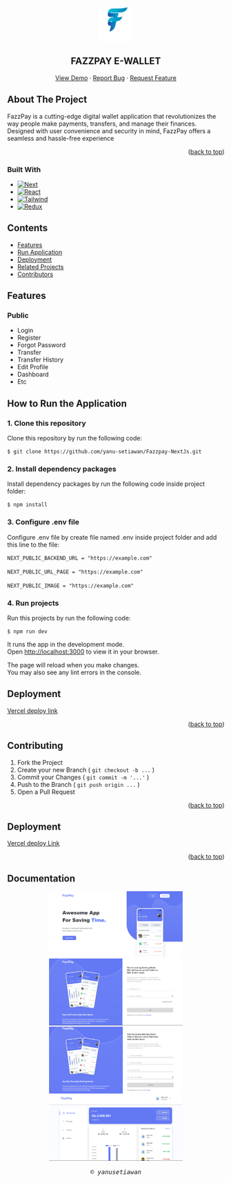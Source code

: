 <a id="readme-top"></a>

<!-- PROJECT LOGO -->
<br />
<div align="center">
  <a href="#">
    <img src="./public/payyy.png" alt="Logo" width="80" height="80">
  </a>

  <h2 align="center">FAZZPAY E-WALLET</h2>
  


  <p align="center">
    <a href="https://fazzpay-e-wallet.vercel.app/">View Demo</a>
    ·
    <a href="#">Report Bug</a>
    ·
    <a href="#">Request Feature</a>
  </p>
</div>

## About The Project

<!-- ![Product Name Screen Shot][product-screenshot] -->

FazzPay is a cutting-edge digital wallet application that revolutionizes the way people make payments, transfers, and manage their finances. Designed with user convenience and security in mind, FazzPay offers a seamless and hassle-free experience

<p align="right">(<a href="#readme-top">back to top</a>)</p>

<!-- ## Built With

<p align="center">
  <a href="https://skillicons.dev">
    <img src="https://skillicons.dev/icons?i=react,javascript,html,css,redux,tailwind,vercel,next" />
  </a>
</p>

<p align="right">(<a href="#readme-top">back to top</a>)</p> -->

### Built With

- [![Next][Next.js]][Next-url]
- [![React][React.js]][React-url]
- [![Tailwind][Tailwind-CSS]][Tailwind-url]
- [![Redux][Redux]][Redux-url]

## Contents

- [Features](#features)
- [Run Application](#how-to-run-the-application)
- [Deployment](#deployment)
- [Related Projects](#related-projects)
- [Contributors](#contributors)

## Features

### Public

- Login
- Register
- Forgot Password
- Transfer
- Transfer History
- Edit Profile
- Dashboard
- Etc

## How to Run the Application

### 1. Clone this repository

Clone this repository by run the following code:

```
$ git clone https://github.com/yanu-setiawan/Fazzpay-NextJs.git
```

### 2. Install dependency packages

Install dependency packages by run the following code inside project folder:

```
$ npm install
```

### 3. Configure .env file

Configure .env file by create file named .env inside project folder and add this line to the file:

```
NEXT_PUBLIC_BACKEND_URL = "https://example.com"

NEXT_PUBLIC_URL_PAGE = "https://example.com"

NEXT_PUBLIC_IMAGE = "https://example.com"

```

### 4. Run projects

Run this projects by run the following code:

```
$ npm run dev
```

It runs the app in the development mode.\
Open [http://localhost:3000](http://localhost:3000) to view it in your browser.

The page will reload when you make changes.\
You may also see any lint errors in the console.

## Deployment

[Vercel deploy link](fazzpay-e-wallet-67oyyxyfr-yanu-setiawan.vercel.app)

<p align="right">(<a href="#readme-top">back to top</a>)</p>

## Contributing



1. Fork the Project
2. Create your new Branch ( `git checkout -b ...` )
3. Commit your Changes ( `git commit -m '...'` )
4. Push to the Branch ( `git push origin ...` )
5. Open a Pull Request


<p align="right">(<a href="#readme-top">back to top</a>)</p>

## Deployment

[Vercel deploy Link](https://fazzpay-next-js.vercel.app/)

<p align="right">(<a href="#readme-top">back to top</a>)</p>

## Documentation

<p align="center" style="gap:2%">
<img width="310" src="./src/assets/Readme/1.png" alt="Landing page">
<img width="310" src="./src/assets/Readme/2.png" alt="Landing page">
<img width="310" src="./src/assets/Readme/3.png" alt="Landing page">
<img width="310" src="./src/assets/Readme/4.png" alt="Landing page">
</p>


<p align="center"> <samp><i>&copy; yanusetiawan </i></samp> </p>



[Next.js]: https://img.shields.io/badge/next.js-000000?style=for-the-badge&logo=nextdotjs&logoColor=white
[Next-url]: https://nextjs.org/
[React.js]: https://img.shields.io/badge/React-20232A?style=for-the-badge&logo=react&logoColor=61DAFB
[React-url]: https://reactjs.org/
[Tailwind-CSS]: https://img.shields.io/badge/tailwindcss-%2338B2AC.svg?style=for-the-badge&logo=tailwind-css&logoColor=white
[Tailwind-url]: https://tailwindcss.com/
[Redux]: https://img.shields.io/badge/redux-%23593d88.svg?style=for-the-badge&logo=redux&logoColor=white
[Redux-url]: https://redux.js.org/
